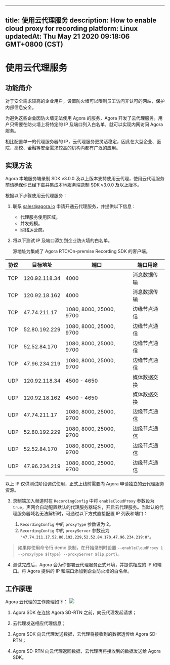 
---
title: 使用云代理服务
description: How to enable cloud proxy for recording
platform: Linux
updatedAt: Thu May 21 2020 09:18:06 GMT+0800 (CST)
---
# 使用云代理服务
## 功能简介
对于安全需求较高的企业用户，设置防火墙可以限制员工访问非认可的网站，保护内部信息安全。

为避免这些企业因防火墙无法使用 Agora 的服务，Agora 开发了云代理服务。用户只需要在防火墙上将特定的 IP 及端口列入白名单，就可以实现内网访问 Agora 服务。

相比配置单一的代理服务器的 IP，云代理服务更灵活稳定，因此在大型企业、医院、高校、金融等安全需求较高的机构内都有广泛的应用。

## 实现方法
<div class="note alert">Agora 本地服务端录制 SDK v3.0.0 及以上版本支持使用云代理，使用云代理服务前请确保你已经下载并集成本地服务端录制 SDK v3.0.0 及以上版本。</div>

根据以下步骤使用云代理服务：

1. 联系 [sales@agora.io](mailto:support@agora.io) 申请开通云代理服务，并提供以下信息：

   - 代理服务使用区域。
   - 并发规模。
   - 网络运营商。

2. 将以下测试 IP 及端口添加到企业防火墙的白名单。

   源地址为集成了 Agora RTC/On-premise Recording SDK 的客户端。
 
| 协议 | 目标地址      | 端口                    | 端口用途     |
| ---- | ------------- | ----------------------- | ------------ |
| TCP  | 120.92.118.34 | 4000                    | 消息数据传输 |
| TCP  | 120.92.18.162 | 4000                    | 消息数据传输 |
| TCP  | 47.74.211.17  | 1080, 8000, 25000, 9700 | 边缘节点通信 |
| TCP  | 52.80.192.229 | 1080, 8000, 25000, 9700 | 边缘节点通信 |
| TCP  | 52.52.84.170  | 1080, 8000, 25000, 9700 | 边缘节点通信 |
| TCP  | 47.96.234.219 | 1080, 8000, 25000, 9700 | 边缘节点通信 |
| UDP  | 120.92.118.34 | 4500 - 4650             | 媒体数据交换 |
| UDP  | 120.92.18.162 | 4500 - 4650             | 媒体数据交换 |
| UDP  | 47.74.211.17  | 1080, 8000, 25000, 9700 | 边缘节点通信 |
| UDP  | 52.80.192.229 | 1080, 8000, 25000, 9700 | 边缘节点通信 |
| UDP  | 52.52.84.170  | 1080, 8000, 25000, 9700 | 边缘节点通信 |
| UDP  | 47.96.234.219 | 1080, 8000, 25000, 9700 | 边缘节点通信 |
	 
<div class="alert note">以上 IP 仅供测试阶段调试使用，正式上线前需要向 Agora 申请独立的云代理服务资源。</div>

3. 录制端加入频道时在 `RecordingConfig` 中将 `enableCloudProxy` 参数设为 `true`，声网会自动配置默认的代理服务器域名，开启云代理服务。当默认的代理服务器域名无法解析时，可通过以下方式直接配置 IP 列表和端口：

   1. `RecordingConfig` 中的 `proxyType` 参数设为 2。
   2. `RecordingConfig` 中的 `proxyServer` 参数设为 `"47.74.211.17,52.80.192.229,52.52.84.170,47.96.234.219:0"`。

> 如果你使用命令行 demo 录制，在开始录制时设置 `--enableCloudProxy 1 --proxyType ${type} --proxyServer ${ip,port}`。

4. 测试完成后，Agora 会为你部署云代理服务正式环境，并提供相应的 IP 和端口。将 Agora 提供的 IP 和端口添加到企业防火墙的白名单。

## 工作原理

Agora 云代理的工作原理如下：
![](https://web-cdn.agora.io/docs-files/1569400362511)

1. Agora SDK 在连接 Agora SD-RTN 之前，向云代理发起请求；

3. 云代理发送相应代理信息；
4. Agora SDK 向云代理发送数据，云代理将接收到的数据透传给 Agora SD-RTN；
5. Agora SD-RTN 向云代理返回数据，云代理再将接收到的数据发送给 Agora SDK。
